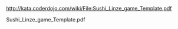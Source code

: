 <http://kata.coderdojo.com/wiki/File:Sushi_Linze_game_Template.pdf>

<pdf>Sushi\_Linze\_game\_Template.pdf
